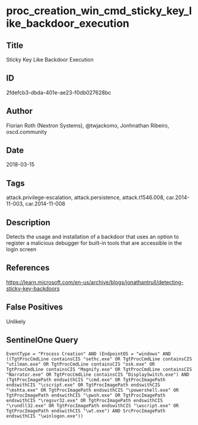 # proc_creation_win_cmd_sticky_key_like_backdoor_execution

## Title
Sticky Key Like Backdoor Execution

## ID
2fdefcb3-dbda-401e-ae23-f0db027628bc

## Author
Florian Roth (Nextron Systems), @twjackomo, Jonhnathan Ribeiro, oscd.community

## Date
2018-03-15

## Tags
attack.privilege-escalation, attack.persistence, attack.t1546.008, car.2014-11-003, car.2014-11-008

## Description
Detects the usage and installation of a backdoor that uses an option to register a malicious debugger for built-in tools that are accessible in the login screen

## References
https://learn.microsoft.com/en-us/archive/blogs/jonathantrull/detecting-sticky-key-backdoors

## False Positives
Unlikely

## SentinelOne Query
```
EventType = "Process Creation" AND (EndpointOS = "windows" AND ((TgtProcCmdLine containsCIS "sethc.exe" OR TgtProcCmdLine containsCIS "utilman.exe" OR TgtProcCmdLine containsCIS "osk.exe" OR TgtProcCmdLine containsCIS "Magnify.exe" OR TgtProcCmdLine containsCIS "Narrator.exe" OR TgtProcCmdLine containsCIS "DisplaySwitch.exe") AND (TgtProcImagePath endswithCIS "\cmd.exe" OR TgtProcImagePath endswithCIS "\cscript.exe" OR TgtProcImagePath endswithCIS "\mshta.exe" OR TgtProcImagePath endswithCIS "\powershell.exe" OR TgtProcImagePath endswithCIS "\pwsh.exe" OR TgtProcImagePath endswithCIS "\regsvr32.exe" OR TgtProcImagePath endswithCIS "\rundll32.exe" OR TgtProcImagePath endswithCIS "\wscript.exe" OR TgtProcImagePath endswithCIS "\wt.exe") AND SrcProcImagePath endswithCIS "\winlogon.exe"))

```